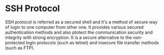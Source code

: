 # SSH Protocol
SSH protocol is referred as a secured shell and it's a method of secure way of login to one computer from other one.
It provides various secured authentication methods and also ptotect the communication security and integrity with strong encryption.
It is a secure alternative to the non-protected login protocols (such as telnet) and insecure file transfer methods (such as FTP).